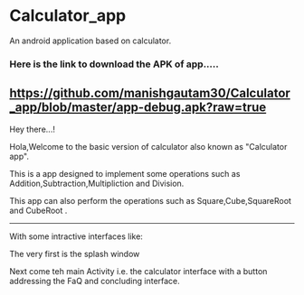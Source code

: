 # Calculator_app
An android application based on calculator.

### Here is the  link to download the APK of app.....
https://github.com/manishgautam30/Calculator_app/blob/master/app-debug.apk?raw=true
------------------------------------------------------------------------------------------------------------------------------------------------------------------------------------
Hey there...!    

Hola,Welcome to the basic version of calculator also known as "Calculator app". 

This is a app designed to implement some operations such as Addition,Subtraction,Multipliction and Division. 

This app can also perform the operations such as Square,Cube,SquareRoot and CubeRoot .

------------------------------------------------------------------------------------------------------------------------------------------------------------------------------------

With some intractive interfaces like:

The very first is the splash window 

Next come teh main Activity i.e. the calculator interface with a button addressing the FaQ  and concluding interface.
